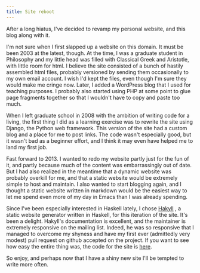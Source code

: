 ```yaml
---
title: Site reboot
---
```


After a long hiatus, I've decided to revamp my personal website, and this blog
along with it.

I'm not sure when I first slapped up a website on this domain. It must be been
2003 at the latest, though. At the time, I was a graduate student in Philosophy
and my little head was filled with Classical Greek and Aristotle, with little
room for html. I believe the site consisted of a bunch of hastily assembled
html files, probably versioned by sending them occasionally to my own email
account. I wish I'd kept the files, even though I'm sure they would make me
cringe now. Later, I added a WordPress blog that I used for teaching purposes.
I probably also started using PHP at some point to glue page fragments together
so that I wouldn't have to copy and paste too much.

When I left graduate school in 2008 with the ambition of writing code for a
living, the first thing I did as a learning exercise was to rewrite the site
using Django, the Python web framework. This version of the site had a custom
blog and a place for me to post links. The code wasn't especially good, but it
wasn't bad as a beginner effort, and I think it may even have helped me to land
my first job.

Fast forward to 2013. I wanted to redo my website partly just for the fun of
it, and partly because much of the content was embarrassingly out of date. But
I had also realized in the meantime that a dynamic website was probably
overkill for me, and that a static website would be extremely simple to host
and maintain. I also wanted to start blogging again, and I thought a static
website written in markdown would be the easiest way to let me spend even more
of my day in Emacs than I was already spending.

Since I've been especially interested in Haskell lately, I chose <a
href="http://jaspervdj.be/hakyll/">Hakyll</a> , a static website generator
written in Haskell, for this iteration of the site. It's been a delight.
Hakyll's documentation is excellent, and the maintainer is extremely responsive
on the mailing list. Indeed, he was so responsive that I managed to overcome my
shyness and have my first ever (admittedly very modest) pull request on github
accepted on the project. If you want to see how easy the entire thing was, the
code for the site is <a
href="https://github.com/christopheryoung/chrisyoung">here</a>.

So enjoy, and perhaps now that I have a shiny new site I'll be tempted to
write more often. 
